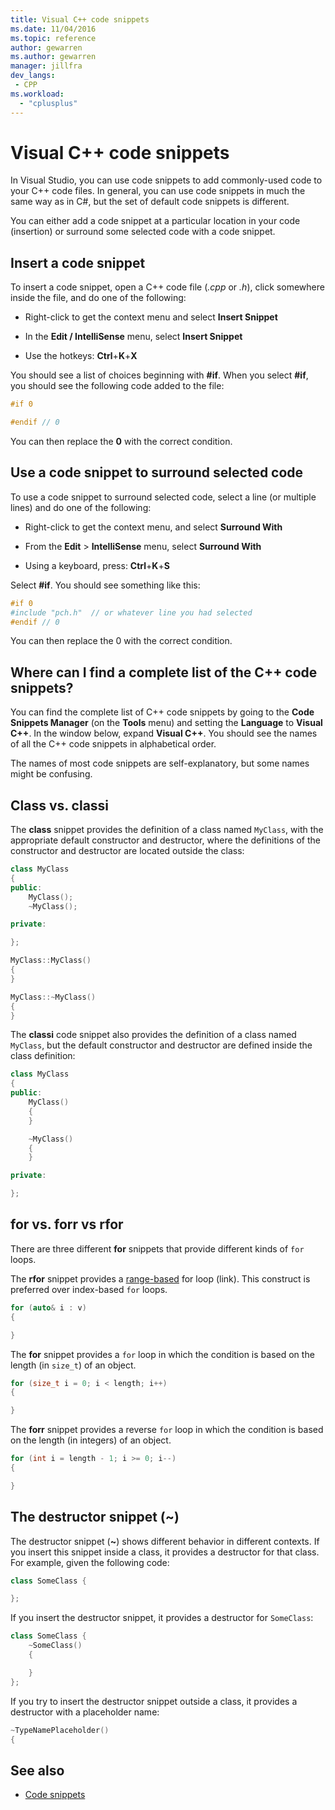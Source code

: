 ```yaml
---
title: Visual C++ code snippets
ms.date: 11/04/2016
ms.topic: reference
author: gewarren
ms.author: gewarren
manager: jillfra
dev_langs:
 - CPP
ms.workload:
  - "cplusplus"
---
```

# Visual C++ code snippets

In Visual Studio, you can use code snippets to add commonly-used code to your C++ code files. In general, you can use code snippets in much the same way as in C#, but the set of default code snippets is different.

You can either add a code snippet at a particular location in your code (insertion) or surround some selected code with a code snippet.

## Insert a code snippet

To insert a code snippet, open a C++ code file (*.cpp* or *.h*), click somewhere inside the file, and do one of the following:

- Right-click to get the context menu and select **Insert Snippet**

- In the **Edit / IntelliSense** menu, select **Insert Snippet**

- Use the hotkeys: **Ctrl**+**K**+**X**

You should see a list of choices beginning with **#if**. When you select **#if**, you should see the following code added to the file:

```cpp
#if 0

#endif // 0
```

You can then replace the **0** with the correct condition.

## Use a code snippet to surround selected code

To use a code snippet to surround selected code, select a line (or multiple lines) and do one of the following:

- Right-click to get the context menu, and select **Surround With**

- From the **Edit** > **IntelliSense** menu, select **Surround With**

- Using a keyboard, press: **Ctrl**+**K**+**S**

Select **#if**. You should see something like this:

```cpp
#if 0
#include "pch.h"  // or whatever line you had selected
#endif // 0
```

You can then replace the 0 with the correct condition.

## Where can I find a complete list of the C++ code snippets?

You can find the complete list of C++ code snippets by going to the **Code Snippets Manager** (on the **Tools** menu) and setting the **Language** to **Visual C++**. In the window below, expand **Visual C++**. You should see the names of all the C++ code snippets in alphabetical order.

The names of most code snippets are self-explanatory, but some names might be confusing.

## Class vs. classi

The **class** snippet provides the definition of a class named `MyClass`, with the appropriate default constructor and destructor, where the definitions of the constructor and destructor are located outside the class:

```cpp
class MyClass
{
public:
    MyClass();
    ~MyClass();

private:

};

MyClass::MyClass()
{
}

MyClass::~MyClass()
{
}
```

The **classi** code snippet also provides the definition of a class named `MyClass`, but the default constructor and destructor are defined inside the class definition:

```cpp
class MyClass
{
public:
    MyClass()
    {
    }

    ~MyClass()
    {
    }

private:

};
```

## for vs. forr vs rfor

There are three different **for** snippets that provide different kinds of `for` loops.

The **rfor** snippet provides a [range-based](/cpp/cpp/range-based-for-statement-cpp) for loop (link). This construct is preferred over index-based `for` loops.

```cpp
for (auto& i : v)
{

}
```

The **for** snippet provides a `for` loop in which the condition is based on the length (in `size_t`) of an object.

```cpp
for (size_t i = 0; i < length; i++)
{

}
```

The **forr** snippet provides a reverse `for` loop in which the condition is based on the length (in integers) of an object.

```cpp
for (int i = length - 1; i >= 0; i--)
{

}
```

## The destructor snippet (~)

The destructor snippet (**~**) shows different behavior in different contexts. If you insert this snippet inside a class, it provides a destructor for that class. For example, given the following code:

```cpp
class SomeClass {

};
```

If you insert the destructor snippet, it provides a destructor for `SomeClass`:

```cpp
class SomeClass {
    ~SomeClass()
    {

    }
};
```

If you try to insert the destructor snippet outside a class, it provides a destructor with a placeholder name:

```cpp
~TypeNamePlaceholder()
{
```

## See also

- [Code snippets](../ide/code-snippets.md)